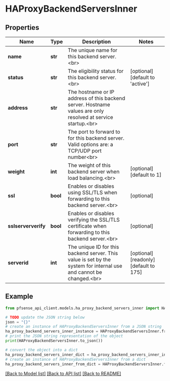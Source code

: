 # HAProxyBackendServersInner


## Properties

Name | Type | Description | Notes
------------ | ------------- | ------------- | -------------
**name** | **str** | The unique name for this backend server.&lt;br&gt; | 
**status** | **str** | The eligibility status for this backend server.&lt;br&gt; | [optional] [default to 'active']
**address** | **str** | The hostname or IP address of this backend server. Hostname values are only resolved at service startup.&lt;br&gt; | 
**port** | **str** | The port to forward to for this backend server. Valid options are: a TCP/UDP port number&lt;br&gt; | 
**weight** | **int** | The weight of this backend server when load balancing.&lt;br&gt; | [optional] [default to 1]
**ssl** | **bool** | Enables or disables using SSL/TLS when forwarding to this backend server.&lt;br&gt; | [optional] 
**sslserververify** | **bool** | Enables or disables verifying the SSL/TLS certificate when forwarding to this backend server.&lt;br&gt; | [optional] 
**serverid** | **int** | The unique ID for this backend server. This value is set by the system for internal use and cannot be changed.&lt;br&gt; | [optional] [readonly] [default to 175]

## Example

```python
from pfsense_api_client.models.ha_proxy_backend_servers_inner import HAProxyBackendServersInner

# TODO update the JSON string below
json = "{}"
# create an instance of HAProxyBackendServersInner from a JSON string
ha_proxy_backend_servers_inner_instance = HAProxyBackendServersInner.from_json(json)
# print the JSON string representation of the object
print(HAProxyBackendServersInner.to_json())

# convert the object into a dict
ha_proxy_backend_servers_inner_dict = ha_proxy_backend_servers_inner_instance.to_dict()
# create an instance of HAProxyBackendServersInner from a dict
ha_proxy_backend_servers_inner_from_dict = HAProxyBackendServersInner.from_dict(ha_proxy_backend_servers_inner_dict)
```
[[Back to Model list]](../README.md#documentation-for-models) [[Back to API list]](../README.md#documentation-for-api-endpoints) [[Back to README]](../README.md)


